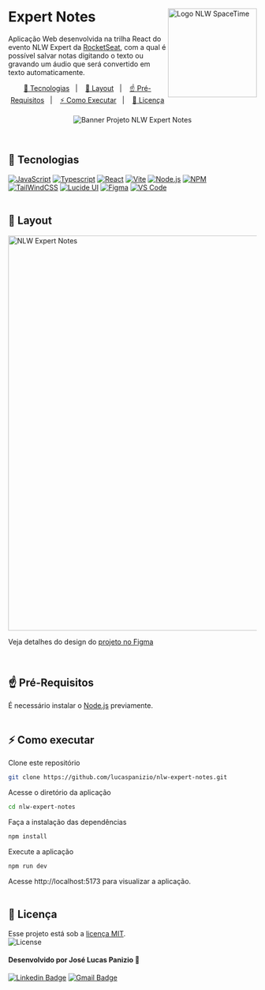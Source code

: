 <!-- 
<p>
  <img src="https://i.postimg.cc/HnHjH416/rocketseat-logo.png" alt="Logo RocketSeat" width="200" align="left" style="padding-top:13px">
  <img src="https://i.postimg.cc/m2pHLtyQ/nlw-expert.png" alt="Logo NLW SpaceTime" tittle="Logo NLW Expert" width="180" align="right">
</p>
<br>
-->

<div>
  <img src="https://i.postimg.cc/m2pHLtyQ/nlw-expert.png" alt="Logo NLW SpaceTime" tittle="Logo NLW Expert" width="180" align="right">
  <h1 align="left">Expert Notes</h1>
</div>
<p align="left">
  Aplicação Web desenvolvida na trilha React do evento NLW Expert da <a href="https://www.rocketseat.com.br/">RocketSeat</a>, com a qual é possível salvar notas digitando o texto ou gravando um áudio que será convertido em texto automaticamente.
</p>

<p align="center">
  <a href="#-tecnologias">🚀 Tecnologias</a>&nbsp;&nbsp;&nbsp;|&nbsp;&nbsp;&nbsp;
  <a href="#--layout">🎨 Layout</a>&nbsp;&nbsp;&nbsp;|&nbsp;&nbsp;&nbsp;
  <a href="#-pré-requisitos">☝ Pré-Requisitos</a>&nbsp;&nbsp;&nbsp;|&nbsp;&nbsp;&nbsp;
  <a href="#-como-executar">⚡ Como Executar</a>&nbsp;&nbsp;&nbsp;|&nbsp;&nbsp;&nbsp;
  <a href="#-licença">📜 Licença</a>
  <br><br>
  <img src="https://github.com/lucaspanizio/nlw-expert-notes/assets/32407181/d30d8507-2327-4c0d-b495-e9f19190783a" alt="Banner Projeto NLW Expert Notes" title="Banner Projeto NLW Expert Notes">  
</p>
<br>

## 🚀 Tecnologias
<div>
  <a href="https://developer.mozilla.org/pt-BR/docs/Web/JavaScript" target="_blank"><img src="https://img.shields.io/badge/JavaScript-F7DF1E?style=for-the-badge&logo=javascript&logoColor=black" alt="JavaScript"/></a>
  <a href="https://www.typescriptlang.org/" target="_blank"><img src="https://img.shields.io/badge/Typescript-%233178C6?style=for-the-badge&logo=Typescript&logoColor=%23fff" alt="Typescript"/></a>
  <a href="https://react.dev/" target="_blank"><img src="https://img.shields.io/badge/React-20232A?style=for-the-badge&logo=react&logoColor=61DAFB" alt="React"/></a>
  <a href="https://vitejs.dev/" target="_blank"><img src="https://img.shields.io/badge/Vite-%23646CFF?style=for-the-badge&logo=vite&logoColor=%23ffc720" alt="Vite"/></a>
  <a href="https://nodejs.org/en" target="_blank"><img src="https://img.shields.io/badge/Node.JS-%238cbf3e?style=for-the-badge&logo=node.js&logoColor=%2345453b" alt="Node.js"/></a> 
  <a href="https://www.npmjs.com/" target="_blank"><img src="https://img.shields.io/badge/NPM-%23CB3837?style=for-the-badge&logo=npm" alt="NPM"/></a>
  <a href="https://tailwindcss.com/" target="_blank"><img src="https://img.shields.io/badge/tailwindcss-%2338B2AC.svg?style=for-the-badge&logo=tailwind-css&logoColor=white" alt="TailWindCSS"></a>
  <a href="https://lucide.dev/" target="_blank"><img src="https://img.shields.io/badge/radix%20ui-161618.svg?style=for-the-badge&logo=radix-ui&logoColor=white" alt="Lucide UI"/></a>
  <a href="https://lucide.dev/" target="_blank"><img src="https://img.shields.io/badge/Figma-F24E1E?style=for-the-badge&logo=figma&logoColor=white" alt="Figma"/></a>  
  <a href="https://code.visualstudio.com/" target="_blank"><img src="https://img.shields.io/badge/VSCode-%23007ACC?style=for-the-badge&logo=visualstudiocode" alt="VS Code"/></a> 
</div>
<br>

## 🎨 Layout
<img src="https://github.com/lucaspanizio/nlw-expert-notes/assets/32407181/fdce046a-5626-4793-9bdd-67ee14a8d87e" alt="NLW Expert Notes" tittle="Web" width="800">
<p>Veja detalhes do design do <a href="href="https://www.figma.com/community/file/1336456128647909148/nlw-expert-notes">projeto no Figma</a></p>
<br>

## ☝ Pré-Requisitos

É necessário instalar o <a href="https://nodejs.org/en">Node.js</a> previamente.
<br><br>

## ⚡ Como executar 

Clone este repositório

```bash
git clone https://github.com/lucaspanizio/nlw-expert-notes.git
```

Acesse o diretório da aplicação

```bash
cd nlw-expert-notes
```

Faça a instalação das dependências

```bash
npm install
```

Execute a aplicação

```bash
npm run dev
```

Acesse http://localhost:5173 para visualizar a aplicação.
<br><br>

<!-- 
## 🔮 Implementações futuras:
- [ ] edição de nota gravada
- [ ] guardar nota com audio e reproduzí-lo
- [ ] guardar nota mista com audio e texto
<br> 
-->

## 📜 Licença

<p>Esse projeto está sob a <a href="https://github.com/lucaspanizio/nlw-expert-notes/blob/main/LICENSE">licença MIT</a>.<br>
<img alt="License" src="https://img.shields.io/static/v1?label=license&message=MIT&color=49AA26&labelColor=000000">
</p>

#### Desenvolvido por José Lucas Panizio 🖖

[![Linkedin Badge](https://img.shields.io/badge/-LinkedIn-blue?style=flat-square&logo=Linkedin&logoColor=white&link=https://www.linkedin.com/in/lucaspanizio/)](https://www.linkedin.com/in/lucaspanizio/)
[![Gmail Badge](https://img.shields.io/badge/-Gmail-ff0000?style=flat-square&labelColor=ff0000&logo=gmail&logoColor=white&link=mailto:lucaspanizio@gmail.com)](mailto:lucaspanizio@gmail.com)
